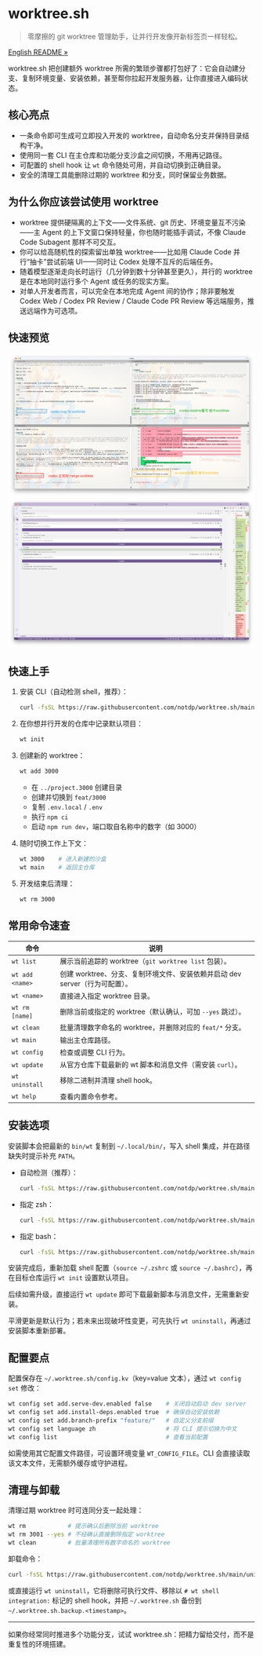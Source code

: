 # worktree.sh
>
> 零摩擦的 git worktree 管理助手，让并行开发像开新标签页一样轻松。

[English README »](README.md)

worktree.sh 把创建额外 worktree 所需的繁琐步骤都打包好了：它会自动建分支、复制环境变量、安装依赖，甚至帮你拉起开发服务器，让你直接进入编码状态。

## 核心亮点

- 一条命令即可生成可立即投入开发的 worktree，自动命名分支并保持目录结构干净。
- 使用同一套 CLI 在主仓库和功能分支沙盒之间切换，不用再记路径。
- 可配置的 shell hook 让 `wt` 命令随处可用，并自动切换到正确目录。
- 安全的清理工具能删除过期的 worktree 和分支，同时保留业务数据。

## 为什么你应该尝试使用 worktree

- worktree 提供硬隔离的上下文——文件系统、git 历史、环境变量互不污染——主 Agent 的上下文窗口保持轻量，你也随时能插手调试，不像 Claude Code Subagent 那样不可交互。
- 你可以给高随机性的探索留出单独 worktree——比如用 Claude Code 并行“抽卡”尝试前端 UI——同时让 Codex 处理不互斥的后端任务。
- 随着模型逐渐走向长时运行（几分钟到数十分钟甚至更久），并行的 worktree 是在本地同时运行多个 Agent 或任务的现实方案。
- 对单人开发者而言，可以完全在本地完成 Agent 间的协作；除非要触发 Codex Web / Codex PR Review / Claude Code PR Review 等远端服务，推送远端作为可选项。

## 快速预览

![多 worktree 切换演示](asset/worktree.sh.screenshot-1.png)
![vsc worktree分支查看](asset/worktree.sh.screenshot-2.png)

## 快速上手

1. 安装 CLI（自动检测 shell，推荐）：

   ```bash
   curl -fsSL https://raw.githubusercontent.com/notdp/worktree.sh/main/install.sh | bash
   ```

2. 在你想并行开发的仓库中记录默认项目：

   ```bash
   wt init
   ```

3. 创建新的 worktree：

   ```bash
   wt add 3000
   ```

   - 在 `../project.3000` 创建目录
   - 创建并切换到 `feat/3000`
   - 复制 `.env.local` / `.env`
   - 执行 `npm ci`
   - 启动 `npm run dev`，端口取自名称中的数字（如 3000）
4. 随时切换工作上下文：

   ```bash
   wt 3000    # 进入新建的沙盒
   wt main    # 返回主仓库
   ```

5. 开发结束后清理：

   ```bash
   wt rm 3000
   ```

## 常用命令速查

| 命令             | 说明                                                                         |
| ---------------- | ---------------------------------------------------------------------------- |
| `wt list`        | 展示当前追踪的 worktree（`git worktree list` 包装）。                        |
| `wt add <name>`  | 创建 worktree、分支、复制环境文件、安装依赖并启动 dev server（行为可配置）。 |
| `wt <name>`      | 直接进入指定 worktree 目录。                                                 |
| `wt rm [name]`   | 删除当前或指定的 worktree（默认确认，可加 `--yes` 跳过）。                   |
| `wt clean`       | 批量清理数字命名的 worktree，并删除对应的 `feat/*` 分支。                    |
| `wt main`        | 输出主仓库路径。                                                             |
| `wt config`      | 检查或调整 CLI 行为。                                                        |
| `wt update`      | 从官方仓库下载最新的 wt 脚本和消息文件（需安装 `curl`）。                    |
| `wt uninstall`   | 移除二进制并清理 shell hook。                                                |
| `wt help`        | 查看内置命令参考。                                                           |

## 安装选项

安装脚本会把最新的 `bin/wt` 复制到 `~/.local/bin/`，写入 shell 集成，并在路径缺失时提示补充 `PATH`。

- 自动检测（推荐）：

  ```bash
  curl -fsSL https://raw.githubusercontent.com/notdp/worktree.sh/main/install.sh | bash
  ```

- 指定 zsh：

  ```bash
  curl -fsSL https://raw.githubusercontent.com/notdp/worktree.sh/main/install.sh | bash -s -- --shell zsh
  ```

- 指定 bash：

  ```bash
  curl -fsSL https://raw.githubusercontent.com/notdp/worktree.sh/main/install.sh | bash -s -- --shell bash
  ```

安装完成后，重新加载 shell 配置（`source ~/.zshrc` 或 `source ~/.bashrc`），再在目标仓库运行 `wt init` 设置默认项目。

后续如需升级，直接运行 `wt update` 即可下载最新脚本与消息文件，无需重新安装。

平滑更新是默认行为；若未来出现破坏性变更，可先执行 `wt uninstall`，再通过安装脚本重新部署。

## 配置要点

配置保存在 `~/.worktree.sh/config.kv`（key=value 文本），通过 `wt config set` 修改：

```bash
wt config set add.serve-dev.enabled false    # 关闭自动启动 dev server
wt config set add.install-deps.enabled true  # 确保自动安装依赖
wt config set add.branch-prefix "feature/"   # 自定义分支前缀
wt config set language zh                    # 将 CLI 提示切换为中文
wt config list                               # 查看当前配置
```

如需使用其它配置文件路径，可设置环境变量 `WT_CONFIG_FILE`。CLI 会直接读取该文本文件，无需额外缓存或守护进程。

## 清理与卸载

清理过期 worktree 时可连同分支一起处理：

```bash
wt rm            # 提示确认后删除当前 worktree
wt rm 3001 --yes # 不经确认直接删除指定 worktree
wt clean         # 批量清理所有数字命名的 worktree
```

卸载命令：

```bash
curl -fsSL https://raw.githubusercontent.com/notdp/worktree.sh/main/uninstall.sh | bash
```

或直接运行 `wt uninstall`，它将删除可执行文件、移除以 `# wt shell integration:` 标记的 shell hook，并把 `~/.worktree.sh` 备份到 `~/.worktree.sh.backup.<timestamp>`。

---

如果你经常同时推进多个功能分支，试试 worktree.sh：把精力留给交付，而不是重复性的环境搭建。
